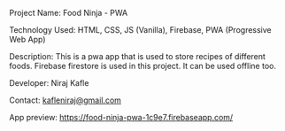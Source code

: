 Project Name: Food Ninja - PWA

Technology Used: HTML, CSS, JS (Vanilla), Firebase, PWA (Progressive Web App)

Description: This is a pwa app that is used to store recipes of different foods. Firebase firestore is used in this project. It can be used offline too.

Developer: Niraj Kafle

Contact: kafleniraj@gmail.com

App preview: https://food-ninja-pwa-1c9e7.firebaseapp.com/
